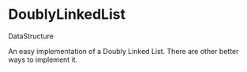 # DoublyLinkedList
DataStructure

An easy implementation of a Doubly Linked List. There are other better ways to implement it.
